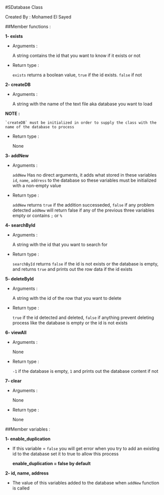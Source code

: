 #SDatabase Class

Created By : Mohamed El Sayed


##Member functions :

**1- exists**

- Arguments :

    A string contains the id that you want to know if it exists or not
    
- Return type :

    `exists` returns a boolean value, `true` if the id exists. `false` if not
    


**2- createDB**

  - Arguments :
  
    A string with the name of the text file aka database you want to load
    
  **NOTE :** 

    `createDB` must be initialized in order to supply the class with the name of the database to process
    
  - Return type : 
      
    None


**3- addNew**

  - Arguments :
  
    `addNew` Has no direct arguments, it adds what stored in these variables `id`, `name`, `address` to the database so these variables must be initialized with a non-empty value

  - Return type : 
      
    `addNew` returns `true` if the addition successeded, `false` if any problem detected
    `addNew` will return false if any of the previous three variables empty or contains `;` or `%`


**4- searchById**

  - Arguments : 
  
    A string with the id that you want to search for
    
  - Return type :
  
    `searchById` returns `false` if the id is not exists or the database is empty, and returns `true` and prints out the row data if the id exists


**5- deleteById**

  - Arguments : 
  
    A string with the id of the row that you want to delete

  - Return type :
  
    `true` if the id detected and deleted, `false` if anything prevent deleting process like the database is empty or the id is not exists


**6- viewAll**

  - Arguments : 
    
    None

  - Return type : 
  
    `-1` if the database is empty, `1` and prints out the database content if not


**7- clear**

  - Arguments :
  
    None

  - Return type :
  
    None



##Member variables : 

**1- enable_duplication**

- If this variable = `false` you will get error when you try to add an existing id to the database set it to true to allow this process
    
    **enable_duplication = false by default**
    
**2- id, name, address**


- The value of this variables added to the database when `addNew` function is called
    
